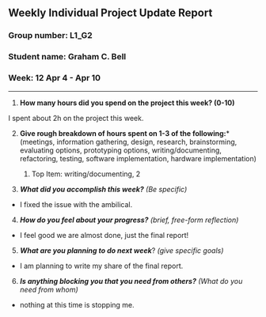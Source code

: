 ## Weekly Individual Project Update Report
### Group number: L1_G2
### Student name: Graham C. Bell
### Week: 12 Apr 4 - Apr 10
___
1. **How many hours did you spend on the project this week? (0-10)**

I spent about 2h on the project this week.

2. **Give rough breakdown of hours spent on 1-3 of the following:***
   (meetings, information gathering, design, research, brainstorming, evaluating options, prototyping options, writing/documenting, refactoring, testing, software implementation, hardware implementation)
   1. Top Item: writing/documenting, 2   
  
3. ***What did you accomplish this week?*** _(Be specific)_
  - I fixed the issue with the ambilical.
4. ***How do you feel about your progress?*** _(brief, free-form reflection)_
  - I feel good we are almost done, just the final report!
5. ***What are you planning to do next week***? _(give specific goals)_
  - I am planning to write my share of the final report.
6. ***Is anything blocking you that you need from others?*** _(What do you need from whom)_
  - nothing at this time is stopping me.


